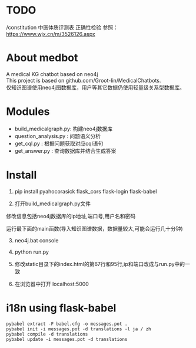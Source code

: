 # TODO

/constitution 中医体质评测表 正确性检验
参照：https://www.wjx.cn/m/3526126.aspx

# About medbot

A medical KG chatbot based on neo4j  
This project is based on github.com/Groot-lin/MedicalChatbots.  
仅知识图谱使用neo4j图数据库，用户等其它数据仍使用轻量级关系型数据库。



# Modules

* build_medicalgraph.py: 构建neo4j数据库
* question_analysis.py : 问题语义分析
* get_cql.py : 根据问题获取对应cql语句
* get_answer.py : 查询数据库并结合生成答案

# Install

1. pip install pyahocorasick flask_cors flask-login flask-babel

2. 打开build_medicalgraph.py文件

修改信息包括neo4j数据库的ip地址,端口号,用户名和密码

运行最下面的main函数(导入知识图谱数据，数据量较大,可能会运行几十分钟)

3. neo4j.bat console

4. python run.py

5. 修改static目录下的index.html的第67行和95行,ip和端口改成与run.py中的一致

6. 在浏览器中打开 localhost:5000

# i18n using flask-babel

```
pybabel extract -F babel.cfg -o messages.pot .  
pybabel init -i messages.pot -d translations -l ja / zh  
pybabel compile -d translations  
pybabel update -i messages.pot -d translations
```
